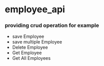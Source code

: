 # employee_api
### providing crud operation for example
* save  Employee
* save multiple Employee
* Delete Employee
* Get Employee
* Get All Employees
